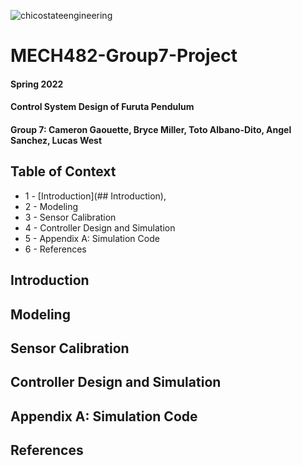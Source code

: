 ![chicostateengineering](https://user-images.githubusercontent.com/104525569/165656325-126c0024-a1b2-44f3-8fbc-4cbb8f84246b.png)
# MECH482-Group7-Project
#### Spring 2022 
#### Control System Design of Furuta Pendulum 
#### Group 7: Cameron Gaouette, Bryce Miller, Toto Albano-Dito, Angel Sanchez, Lucas West 

## Table of Context
+ 1 - [Introduction](## Introduction), 
+ 2 - Modeling
+ 3 - Sensor Calibration
+ 4 - Controller Design and Simulation 
+ 5 - Appendix A: Simulation Code
+ 6 - References 

## Introduction

## Modeling

## Sensor Calibration

## Controller Design and Simulation 

## Appendix A: Simulation Code

## References 
